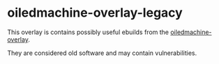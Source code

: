 # oiledmachine-overlay-legacy

This overlay is contains possibly useful ebuilds from the [oiledmachine-overlay](https://github.com/orsonteodoro/oiledmachine-overlay).

They are considered old software and may contain vulnerabilities.
